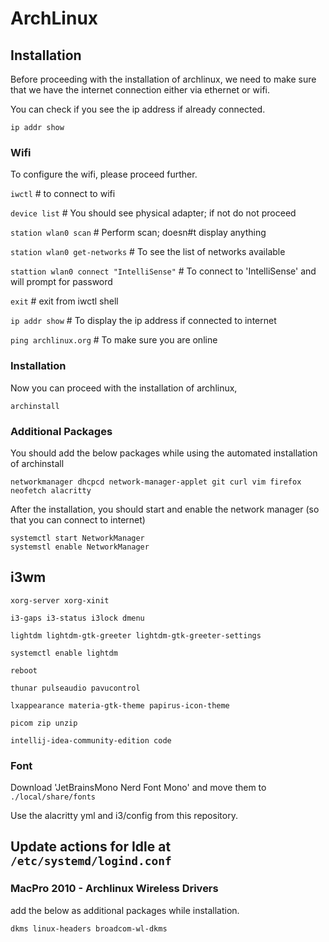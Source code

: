 # ArchLinux

## Installation

Before proceeding with the installation of archlinux, we need to make sure that we have the internet connection either via ethernet or wifi.

You can check if you see the ip address if already connected.

```
ip addr show
```

### Wifi

To configure the wifi, please proceed further.

```iwctl``` # to connect to wifi

```device list``` # You should see physical adapter; if not do not proceed

```station wlan0 scan``` # Perform scan; doesn#t display anything

```station wlan0 get-networks``` # To see the list of networks available

```stattion wlan0 connect "IntelliSense"``` # To connect to 'IntelliSense' and will prompt for password

```exit``` # exit from iwctl shell

```ip addr show``` # To display the ip address if connected to internet

```ping archlinux.org``` # To make sure you are online


### Installation

Now you can proceed with the installation of archlinux,

```archinstall```

### Additional Packages

You should add the below packages while using the automated installation of archinstall

```networkmanager dhcpcd network-manager-applet git curl vim firefox neofetch alacritty```

After the installation, you should start and enable the network manager (so that you can connect to internet)

```
systemctl start NetworkManager
systemstl enable NetworkManager
```

## i3wm

```xorg-server xorg-xinit```

```i3-gaps i3-status i3lock dmenu```

```lightdm lightdm-gtk-greeter lightdm-gtk-greeter-settings```

```systemctl enable lightdm```

```reboot```

```thunar pulseaudio pavucontrol```

```lxappearance materia-gtk-theme papirus-icon-theme```

```picom zip unzip```

```intellij-idea-community-edition code```

### Font

Download 'JetBrainsMono Nerd Font Mono' and move them to `./local/share/fonts`

Use the alacritty yml and i3/config from this repository.

## Update actions for Idle at `/etc/systemd/logind.conf`



### MacPro 2010 - Archlinux Wireless Drivers

add the below as additional packages while installation.

```dkms linux-headers broadcom-wl-dkms```